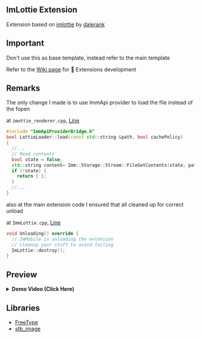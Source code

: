 ## ImLottie Extension

Extension based on [imlottie](https://github.com/dalerank/imlottie) by [dalerank](https://github.com/dalerank)


## Important

Don't use this as base template, instead refer to the main template

Refer to the [Wiki page](https://github.com/basharast/ImMobile/wiki/DevExtensions) for 🔌 Extensions development

## Remarks
The only change I made is to use ImmApi provider to load the file instead of the fopen

at `imottie_renderer.cpp`, [Line](https://github.com/basharast/ImMobile/blob/21861844f4d4d87e1a4b00d9a0ba07655f60b2e6/development/ExtensionsExamples/ImmLottie/Core/imottie_renderer.cpp#L5939)

```cpp
#include "ImmApiProviderBridge.h"
bool LottieLoader::load(const std::string &path, bool cachePolicy)
{
  //...
  // Read contents
  bool state = false;
  std::string content= Imm::Storage::Stream::FileGetContents(state, path, "r");
  if (!state) {
    return { };
  }
  //...
}
```

also at the main extension code I ensured that all cleaned up for correct unload

at `ImmLottie.cpp`, [Line](https://github.com/basharast/ImMobile/blob/21861844f4d4d87e1a4b00d9a0ba07655f60b2e6/development/ExtensionsExamples/ImmLottie/ImmLottie.cpp#L356)

```cpp
void Unloading() override {
  // ImMobile is unloading the extension
  // cleanup your stuff to avoid failing
  ImLottie::destroy();
}
```

## Preview

<details>

  <summary><strong>Demo Video (Click Here)</strong></summary>
  <br>

https://github.com/user-attachments/assets/5cf287da-eef7-4137-8b21-23d9639d00c8

</details>

## Libraries

- [FreeType](https://github.com/freetype) 
- [stb_image](https://github.com/nothings/stb)

